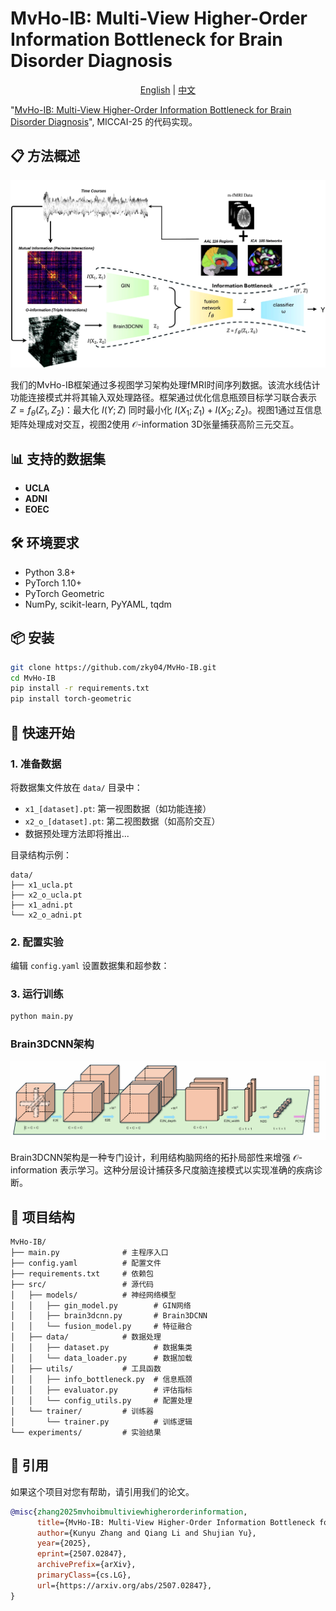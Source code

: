 # MvHo-IB: Multi-View Higher-Order Information Bottleneck for Brain Disorder Diagnosis

<div align="center">

[English](README.md) | [中文](README_ch.md)

</div>

"[MvHo-IB: Multi-View Higher-Order Information Bottleneck for Brain Disorder Diagnosis](https://arxiv.org/pdf/2507.02847)", MICCAI-25 的代码实现。

## 📋 方法概述

![MvHo-IB Framework Overview](images/ovreview.png)

我们的MvHo-IB框架通过多视图学习架构处理fMRI时间序列数据。该流水线估计功能连接模式并将其输入双处理路径。框架通过优化信息瓶颈目标学习联合表示 $Z = f_{\theta}(Z_1, Z_2)$：最大化 $I(Y; Z)$ 同时最小化 $I(X_1; Z_1) + I(X_2; Z_2)$。视图1通过互信息矩阵处理成对交互，视图2使用 $\mathcal{O}$-information 3D张量捕获高阶三元交互。

## 📊 支持的数据集

- **UCLA**
- **ADNI**
- **EOEC**

## 🛠️ 环境要求

- Python 3.8+
- PyTorch 1.10+
- PyTorch Geometric
- NumPy, scikit-learn, PyYAML, tqdm

## 📦 安装

```bash
git clone https://github.com/zky04/MvHo-IB.git
cd MvHo-IB
pip install -r requirements.txt
pip install torch-geometric
```

## 🎯 快速开始

### 1. 准备数据
将数据集文件放在 `data/` 目录中：
- `x1_[dataset].pt`: 第一视图数据（如功能连接）
- `x2_o_[dataset].pt`: 第二视图数据（如高阶交互）
- 数据预处理方法即将推出...

目录结构示例：
```
data/
├── x1_ucla.pt
├── x2_o_ucla.pt
├── x1_adni.pt
└── x2_o_adni.pt
```

### 2. 配置实验
编辑 `config.yaml` 设置数据集和超参数：

### 3. 运行训练
```bash
python main.py
```
### Brain3DCNN架构

![Brain3DCNN Architecture](images/3DBrainCNN.png)

Brain3DCNN架构是一种专门设计，利用结构脑网络的拓扑局部性来增强 $\mathcal{O}$-information 表示学习。这种分层设计捕获多尺度脑连接模式以实现准确的疾病诊断。

## 📁 项目结构

```
MvHo-IB/
├── main.py              # 主程序入口
├── config.yaml          # 配置文件
├── requirements.txt     # 依赖包
├── src/                 # 源代码
│   ├── models/          # 神经网络模型
│   │   ├── gin_model.py        # GIN网络
│   │   ├── brain3dcnn.py       # Brain3DCNN
│   │   └── fusion_model.py     # 特征融合
│   ├── data/            # 数据处理
│   │   ├── dataset.py          # 数据集类
│   │   └── data_loader.py      # 数据加载
│   ├── utils/           # 工具函数
│   │   ├── info_bottleneck.py  # 信息瓶颈
│   │   ├── evaluator.py        # 评估指标
│   │   └── config_utils.py     # 配置处理
│   └── trainer/         # 训练器
│       └── trainer.py          # 训练逻辑
└── experiments/         # 实验结果
```

## 📝 引用

如果这个项目对您有帮助，请引用我们的论文。

```bibtex
@misc{zhang2025mvhoibmultiviewhigherorderinformation,
      title={MvHo-IB: Multi-View Higher-Order Information Bottleneck for Brain Disorder Diagnosis}, 
      author={Kunyu Zhang and Qiang Li and Shujian Yu},
      year={2025},
      eprint={2507.02847},
      archivePrefix={arXiv},
      primaryClass={cs.LG},
      url={https://arxiv.org/abs/2507.02847}, 
}
```
